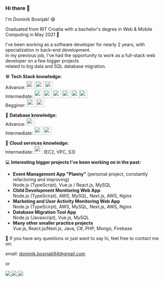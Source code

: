 ### Hi there 👋

I'm Dominik Bosnjak! 😄

Graduated from RIT Croatia with a bachelor's degree in Web & Mobile Computing in May 2021 🔭

I've been working as a software developer for nearly 2 years, with specialization in back-end development.</br>
In my previous job, I've had the opportunity to work as a full-stack web developer on a few bigger projects</br>
related to big data and SQL database migration.

🛠️ <b>Tech Stack knowledge:</b></br>
Advance: <img src="https://img.shields.io/badge/TypeScript-007ACC?style=for-the-badge&logo=typescript&logoColor=white" style="height:25px;"/> <img src="https://img.shields.io/badge/JavaScript-323330?style=for-the-badge&logo=javascript&logoColor=F7DF1E" style="height:25px;"/> <img src="https://img.shields.io/badge/Node.js-339933?style=for-the-badge&logo=nodedotjs&logoColor=white" style="height:25px;"/> </br>
Intermediate: <img src="https://img.shields.io/badge/PHP-777BB4?style=for-the-badge&logo=php&logoColor=white" style="height:25px;"/> <img src="https://img.shields.io/badge/C%23-239120?style=for-the-badge&logo=c-sharp&logoColor=white" style="height:25px;"/> <img src="https://img.shields.io/badge/Java-ED8B00?style=for-the-badge&logo=java&logoColor=white" style="height:25px;"/> <img src="https://img.shields.io/badge/React-20232A?style=for-the-badge&logo=react&logoColor=61DAFB" style="height:25px;"/> <img src="https://img.shields.io/badge/next.js-000000?style=for-the-badge&logo=nextdotjs&logoColor=white" style="height:25px;"/><img src="https://img.shields.io/badge/Vue.js-35495E?style=for-the-badge&logo=vuedotjs&logoColor=4FC08D" style="height:25px;"/></br>
Begginer: <img src="https://img.shields.io/badge/Kotlin-0095D5?&style=for-the-badge&logo=kotlin&logoColor=white" style="height:25px;"/> <img src="https://img.shields.io/badge/Swift-FA7343?style=for-the-badge&logo=swift&logoColor=white" style="height:25px;"/></br>

📁 <b>Database knowledge:</b></br>
Advance: <img src="https://img.shields.io/badge/MySQL-005C84?style=for-the-badge&logo=mysql&logoColor=white" style="height:25px;"/></br>
Intermediate: <img src="https://img.shields.io/badge/MongoDB-4EA94B?style=for-the-badge&logo=mongodb&logoColor=white" style="height:25px;"/> <img src="https://img.shields.io/badge/firebase-ffca28?style=for-the-badge&logo=firebase&logoColor=black" style="height:25px;"/></br>

💭 <b>Cloud services knowledge:</b></br>
Intermediate: <img src="https://img.shields.io/badge/Amazon_AWS-FF9900?style=for-the-badge&logo=amazonaws&logoColor=white" style="height:25px;"/> (EC2, VPC, S3)</br>

💻 <b>Interesting bigger projects I've been working on in the past:</b>

- <b>Event Management App "Planny"</b> (personal project, constantly refactoring and improving) </br>
  Node.js (TypeScript), Vue.js / React.js, MySQL
- <b>Child Development Monitoring Web App</b></br>
  Node.js (TypeScirpt), AWS, MySQL, Next.js, AWS, Nginx
- <b>Marketing and User Activity Monitoring Web App</b></br>
  Node.js (TypeScirpt), AWS, MySQL, Next.js, AWS, Nginx
- <b>Database Migration Tool App</b></br>
  Node.js (Javascript), Vue.js, MySQL
- <b>Many other smaller practice projects</b></br>
  Vue.js, React.js/Next.js, Java, C#, PHP, Mongo, Firebase

💬 If you have any questions or just want to say hi, feel free to contact me on:

email: dominik.bosnjak94@gmail.com

or

<a href="https://www.linkedin.com/in/dominik-bosnjak94">
    <img src="https://img.icons8.com/color/35/000000/linkedin.png"/>
</a>
<a href="https://www.instagram.com/dominikbosnjak94/">
    <img src="https://img.icons8.com/fluency/35/000000/instagram-new.png"/>
</a>
<a href="https://www.facebook.com/dominik.bosnjak.9/">
     <img src="https://img.icons8.com/color/35/000000/facebook-new.png"/>    
</a>
